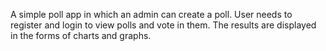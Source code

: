 A simple poll app in which an admin can create a poll. User needs to register and login to view polls and vote in them. The results are displayed in the forms of charts and graphs.
